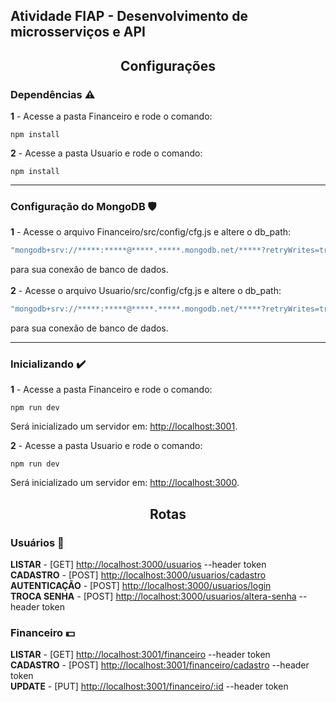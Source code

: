 ## Atividade FIAP - Desenvolvimento de microsserviços e API

<h2 align="center">Configurações</h2>

### Dependências :warning:

<b>1</b> - Acesse a pasta Financeiro e rode o comando:

```shell
npm install
```

<b>2</b> - Acesse a pasta Usuario e rode o comando:

```shell
npm install
```

---

### Configuração do MongoDB :shield:

<b>1</b> - Acesse o arquivo Financeiro/src/config/cfg.js e altere o db_path:<br>

```js
"mongodb+srv://*****:*****@*****.*****.mongodb.net/*****?retryWrites=true&w=majority";
```

para sua conexão de banco de dados.<br><br>
<b>2</b> - Acesse o arquivo Usuario/src/config/cfg.js e altere o db_path:<br>

```js
"mongodb+srv://*****:*****@*****.*****.mongodb.net/*****?retryWrites=true&w=majority";
```

para sua conexão de banco de dados.<br>

---

### Inicializando :heavy_check_mark:

<b>1</b> - Acesse a pasta Financeiro e rode o comando:<br>

```shell
npm run dev
```

Será inicializado um servidor em: [http://localhost:3001](http://localhost:3001).

<b>2</b> - Acesse a pasta Usuario e rode o comando:<br>

```shell
npm run dev
```

Será inicializado um servidor em: [http://localhost:3000](http://localhost:3000).

<h2 align="center">Rotas</h2>

### Usuários :standing_person:

<b>LISTAR</b> - [GET] [http://localhost:3000/usuarios](http://localhost:3000/usuarios) --header token<br>
<b>CADASTRO</b> - [POST] [http://localhost:3000/usuarios/cadastro](http://localhost:3000/usuarios/cadastro)<br>
<b>AUTENTICAÇÃO</b> - [POST] [http://localhost:3000/usuarios/login](http://localhost:3000/usuarios/login)<br>
<b>TROCA SENHA</b> - [POST] [http://localhost:3000/usuarios/altera-senha](http://localhost:3000/usuarios/altera-senha) --header token<br>

### Financeiro :dollar:

<b>LISTAR</b> - [GET] [http://localhost:3001/financeiro](http://localhost:3001/financeiro) --header token<br>
<b>CADASTRO</b> - [POST] [http://localhost:3001/financeiro/cadastro](http://localhost:3001/financeiro/cadastro) --header token<br>
<b>UPDATE</b> - [PUT] [http://localhost:3001/financeiro/:id](http://localhost:3001/financeiro/:id) --header token<br>
